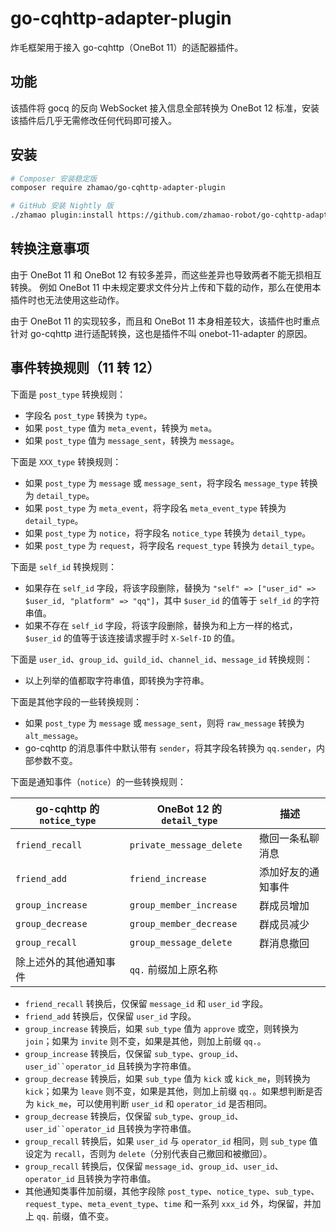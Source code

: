 # go-cqhttp-adapter-plugin

炸毛框架用于接入 go-cqhttp（OneBot 11）的适配器插件。

## 功能

该插件将 gocq 的反向 WebSocket 接入信息全部转换为 OneBot 12 标准，安装该插件后几乎无需修改任何代码即可接入。

## 安装

```bash
# Composer 安装稳定版
composer require zhamao/go-cqhttp-adapter-plugin

# GitHub 安装 Nightly 版
./zhamao plugin:install https://github.com/zhamao-robot/go-cqhttp-adapter-plugin.git
```

## 转换注意事项

由于 OneBot 11 和 OneBot 12 有较多差异，而这些差异也导致两者不能无损相互转换。
例如 OneBot 11 中未规定要求文件分片上传和下载的动作，那么在使用本插件时也无法使用这些动作。

由于 OneBot 11 的实现较多，而且和 OneBot 11 本身相差较大，该插件也时重点针对 go-cqhttp 进行适配转换，这也是插件不叫 onebot-11-adapter 的原因。

## 事件转换规则（11 转 12）

下面是 `post_type` 转换规则：

- 字段名 `post_type` 转换为 `type`。
- 如果 `post_type` 值为 `meta_event`，转换为 `meta`。
- 如果 `post_type` 值为 `message_sent`，转换为 `message`。

下面是 `XXX_type` 转换规则：

- 如果 `post_type` 为 `message` 或 `message_sent`，将字段名 `message_type` 转换为 `detail_type`。
- 如果 `post_type` 为 `meta_event`，将字段名 `meta_event_type` 转换为 `detail_type`。
- 如果 `post_type` 为 `notice`，将字段名 `notice_type` 转换为 `detail_type`。
- 如果 `post_type` 为 `request`，将字段名 `request_type` 转换为 `detail_type`。

下面是 `self_id` 转换规则：

- 如果存在 `self_id` 字段，将该字段删除，替换为 `"self" => ["user_id" => $user_id, "platform" => "qq"]`，其中 `$user_id` 的值等于 `self_id` 的字符串值。
- 如果不存在 `self_id` 字段，将该字段删除，替换为和上方一样的格式，`$user_id` 的值等于该连接请求握手时 `X-Self-ID` 的值。

下面是 `user_id`、`group_id`、`guild_id`、`channel_id`、`message_id` 转换规则：

- 以上列举的值都取字符串值，即转换为字符串。

下面是其他字段的一些转换规则：

- 如果 `post_type` 为 `message` 或 `message_sent`，则将 `raw_message` 转换为 `alt_message`。
- go-cqhttp 的消息事件中默认带有 `sender`，将其字段名转换为 `qq.sender`，内部参数不变。

下面是通知事件（`notice`）的一些转换规则：

| go-cqhttp 的 `notice_type` | OneBot 12 的 `detail_type` | 描述        |
|---------------------------|---------------------------|-----------|
| `friend_recall`           | `private_message_delete`  | 撤回一条私聊消息  |
| `friend_add`              | `friend_increase`         | 添加好友的通知事件 |
| `group_increase`          | `group_member_increase`   | 群成员增加     |
| `group_decrease`          | `group_member_decrease`   | 群成员减少     |
| `group_recall`            | `group_message_delete`    | 群消息撤回     |
| 除上述外的其他通知事件               | `qq.` 前缀加上原名称             |           |

- `friend_recall` 转换后，仅保留 `message_id` 和 `user_id` 字段。
- `friend_add` 转换后，仅保留 `user_id` 字段。
- `group_increase` 转换后，如果 `sub_type` 值为 `approve` 或空，则转换为 `join`；如果为 `invite` 则不变，如果是其他，则加上前缀 `qq.`。
- `group_increase` 转换后，仅保留 `sub_type`、`group_id`、`user_id``operator_id` 且转换为字符串值。
- `group_decrease` 转换后，如果 `sub_type` 值为 `kick` 或 `kick_me`，则转换为 `kick`；如果为 `leave` 则不变，如果是其他，则加上前缀 `qq.`。如果想判断是否为 `kick_me`，可以使用判断 `user_id` 和 `operator_id` 是否相同。
- `group_decrease` 转换后，仅保留 `sub_type`、`group_id`、`user_id``operator_id` 且转换为字符串值。
- `group_recall` 转换后，如果 `user_id` 与 `operator_id` 相同，则 `sub_type` 值设定为 `recall`，否则为 `delete`（分别代表自己撤回和被撤回）。
- `group_recall` 转换后，仅保留 `message_id`、`group_id`、`user_id`、`operator_id` 且转换为字符串值。
- 其他通知类事件加前缀，其他字段除 `post_type`、`notice_type`、`sub_type`、`request_type`、`meta_event_type`、`time` 和一系列 `xxx_id` 外，均保留，并加上 `qq.` 前缀，值不变。